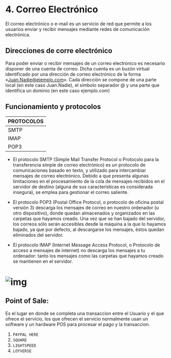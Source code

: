 
# 4. Correo Electrónico

El correo electrónico o e-mail es un servicio de red que permite a los
usuarios enviar y recibir mensajes mediante redes de comunicación electrónica.



## Direcciones de corre electrónico

Para poder enviar o recibir mensajes de un correo electrónico es necesario disponer de una cuenta de correo. Dicha cuenta es un buzón virtual identificado por una dirección de correo electrónico de la forma «Juan.Nadie@ejemplo.com». Cada dirección se compone de una parte local (en este caso Juan.Nadie), el símbolo separador @ y una parte que identifica un dominio (en este caso ejemplo.com)


## Funcionamiento y protocolos

| PROTOCOLOS |
|------------|
| SMTP       |
| IMAP       |
| POP3       |

- El protocolo SMTP (Simple Mail Transfer Protocol o Protocolo para la transferencia simple de correo electrónico) es un protocolo de comunicaciones basado en texto, y utilizado para intercambiar mensajes de correo electrónico. Debido a que presenta algunas limitaciones en el procesamiento de la cola de mensajes recibidos en el servidor de destino (alguna de sus características es considerada insegura), se emplea para gestionar el correo saliente.
- El protocolo POP3 (Postal Office Protocol, o protocolo de oficina postal versión 3) descarga los mensajes de correo en nuestro ordenador (u otro dispositivo), donde quedan almacenados y organizados en las carpetas que hayamos creado. Una vez que se han bajado del servidor, los correos sólo serán accesibles desde la máquina a la que lo hayamos bajado, ya que por defecto, al descargarse los mensajes, éstos quedan eliminados del servidor.


- El protocolo IMAP (Internet Message Access Protocol, o Protocolo de acceso a mensajes de internet) no descarga los mensajes a tu ordenador: tanto los mensajes como las carpetas que hayamos creado se mantienen en el servidor.

![img](https://i2.wp.com/techcloud.in/wp-content/uploads/2015/06/List-of-email-protocols.png)
=======
## Point of Sale:

Es el lugar en donde se completa una transaccion entre el Usuario
y el que ofrece el servicio, los que ofrecen el servicio normalmente
usan un software y un hardware POS para procesar el pago y la transaccion.

1. ``` PAYPAL HERE ```
2. ``` SQUARE ```
3. ``` LIGHTSPEED ```
4. ``` LOYVERSE ```

